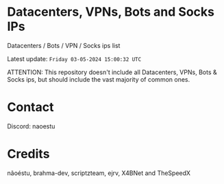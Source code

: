 # Datacenters, VPNs, Bots and Socks IPs
 
Datacenters / Bots / VPN / Socks ips list

Latest update: `Friday 03-05-2024 15:00:32 UTC` 

ATTENTION: This repository doesn't include all Datacenters, VPNs, Bots & Socks ips, 
but should include the vast majority of common ones.

# Contact
Discord: naoestu

# Credits
nãoéstu, brahma-dev, scriptzteam, ejrv, X4BNet and TheSpeedX
